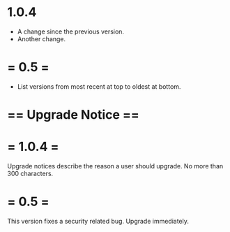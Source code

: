 # 1.0.4
* A change since the previous version.
* Another change.

# = 0.5 =
* List versions from most recent at top to oldest at bottom.

# == Upgrade Notice ==

# = 1.0.4 =
Upgrade notices describe the reason a user should upgrade.  No more than 300 characters.

# = 0.5 =
This version fixes a security related bug.  Upgrade immediately.
